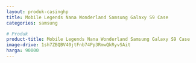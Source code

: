 ```yaml
---
layout: produk-casinghp
title: Mobile Legends Nana Wonderland Samsung Galaxy S9 Case
categories: samsung

# Produk
product-title: Mobile Legends Nana Wonderland Samsung Galaxy S9 Case
image-drive: 1sh7ZBQBV40jtFnb74Pp3RmwQkRyvSAit
harga: 90000
---
```


